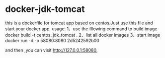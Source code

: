 # docker-jdk-tomcat
this is a dockerfile for tomcat app based on centos.Just use this file and start your docker app.
usage:
1、use the fllowing command to build image
  docker build -t centos_jdk_tomcat .
2、list all docker images
3、start image
  docker run -d -p 58080:8080 2d5242592b00
  
and then ,you can visit http://127.0.0.1:58080,
